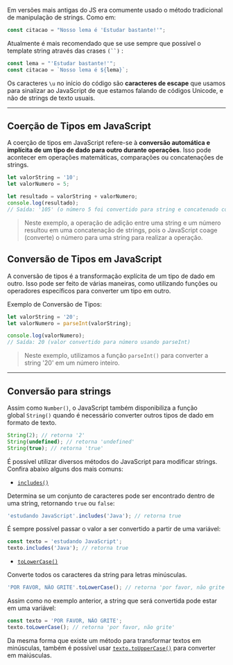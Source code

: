 Em versões mais antigas do JS era comumente usado o método tradicional de manipulação de strings. Como em:

```js
const citacao = "Nosso lema é 'Estudar bastante!'";
```

Atualmente é mais recomendado que se use sempre que possível o template string através das crases `(``)` :

```js
const lema = "'Estudar bastante!'";
const citacao = `Nosso lema é ${lema}`;
```

Os caracteres `\u` no início do código são **caracteres de escape** que usamos para sinalizar ao JavaScript de que estamos falando de códigos Unicode, e não de strings de texto usuais.

---


## Coerção de Tipos em JavaScript

A coerção de tipos em JavaScript refere-se à **conversão automática e implícita de um tipo de dado para outro durante operações**. Isso pode acontecer em operações matemáticas, comparações ou concatenações de strings.

```js
let valorString = '10';
let valorNumero = 5;

let resultado = valorString + valorNumero;
console.log(resultado); 
// Saída: '105' (o número 5 foi convertido para string e concatenado com a string ‘10’)
```
>Neste exemplo, a operação de adição entre uma string e um número resultou em uma concatenação de strings, pois o JavaScript coage (converte) o número para uma string para realizar a operação.

## Conversão de Tipos em JavaScript

A conversão de tipos é a transformação explícita de um tipo de dado em outro. Isso pode ser feito de várias maneiras, como utilizando funções ou operadores específicos para converter um tipo em outro.

Exemplo de Conversão de Tipos:

```js
let valorString = '20';
let valorNumero = parseInt(valorString);

console.log(valorNumero); 
// Saída: 20 (valor convertido para número usando parseInt)
```
>Neste exemplo, utilizamos a função `parseInt()` para converter a string '20' em um número inteiro.

---

## Conversão para strings

Assim como `Number()`, o JavaScript também disponibiliza a função global `String()` quando é necessário converter outros tipos de dado em formato de texto.

```js
String(2); // retorna '2'
String(undefined); // retorna 'undefined'
String(true); // retorna 'true'
```

É possível utilizar diversos métodos do JavaScript para modificar strings. Confira abaixo alguns dos mais comuns:

- [`includes()`](https://developer.mozilla.org/pt-BR/docs/Web/JavaScript/Reference/Global_Objects/String/includes)

Determina se um conjunto de caracteres pode ser encontrado dentro de uma string, retornando `true` ou `false`:

```js
'estudando JavaScript'.includes('Java'); // retorna true
```

É sempre possível passar o valor a ser convertido a partir de uma variável:

```js
const texto = 'estudando JavaScript';
texto.includes('Java'); // retorna true
```

- [`toLowerCase()`](https://developer.mozilla.org/pt-BR/docs/Web/JavaScript/Reference/Global_Objects/String/toLowerCase)

Converte todos os caracteres da string para letras minúsculas.

```js
'POR FAVOR, NÃO GRITE'.toLowerCase(); // retorna 'por favor, não grite'
```

Assim como no exemplo anterior, a string que será convertida pode estar em uma variável:

```js
const texto = 'POR FAVOR, NÃO GRITE';
texto.toLowerCase(); // retorna 'por favor, não grite'
```

Da mesma forma que existe um método para transformar textos em minúsculas, também é possível usar [`texto.toUpperCase()`](https://developer.mozilla.org/pt-BR/docs/Web/JavaScript/Reference/Global_Objects/String/toUpperCase) para converter em maiúsculas. 

